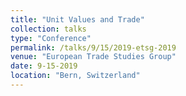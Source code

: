 ```yaml
---
title: "Unit Values and Trade"
collection: talks
type: "Conference"
permalink: /talks/9/15/2019-etsg-2019
venue: "European Trade Studies Group"
date: 9-15-2019
location: "Bern, Switzerland"
---
```

